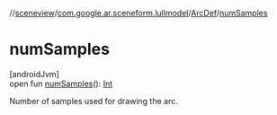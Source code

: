 //[sceneview](../../../index.md)/[com.google.ar.sceneform.lullmodel](../index.md)/[ArcDef](index.md)/[numSamples](num-samples.md)

# numSamples

[androidJvm]\
open fun [numSamples](num-samples.md)(): [Int](https://kotlinlang.org/api/latest/jvm/stdlib/kotlin/-int/index.html)

Number of samples used for drawing the arc.
